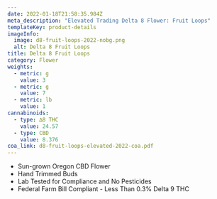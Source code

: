 ```yaml
---
date: 2022-01-18T21:58:35.984Z
meta_description: "Elevated Trading Delta 8 Flower: Fruit Loops"
templateKey: product-details
imageInfo:
  image: d8-fruit-loops-2022-nobg.png
  alt: Delta 8 Fruit Loops
title: Delta 8 Fruit Loops
category: Flower
weights:
  - metric: g
    value: 3
  - metric: g
    value: 7
  - metric: lb
    value: 1
cannabinoids:
  - type: ∆8 THC
    value: 24.57
  - type: CBD
    value: 8.376
coa_link: d8-fruit-loops-elevated-2022-coa.pdf
---
```



* Sun-grown Oregon CBD Flower
* Hand Trimmed Buds
* Lab Tested for Compliance and No Pesticides
* Federal Farm Bill Compliant - Less Than 0.3% Delta 9 THC